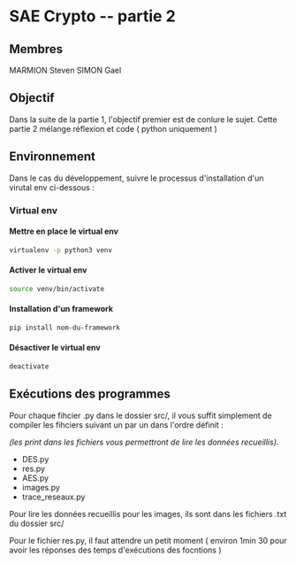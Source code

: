 # SAE Crypto -- partie 2

## Membres

MARMION Steven
SIMON Gael

## Objectif

Dans la suite de la partie 1, l'objectif premier est de conlure le sujet.
Cette partie 2 mélange réflexion et code ( python uniquement )

## Environnement

Dans le cas du développement, suivre le processus d'installation d'un virutal env ci-dessous :

### Virtual env

#### Mettre en place le virtual env

```bash
virtualenv -p python3 venv
```

#### Activer le virtual env

```bash
source venv/bin/activate
```

#### Installation d'un framework

```bash
pip install nom-du-framework
```

#### Désactiver le virtual env

```bash
deactivate
```

## Exécutions des programmes

Pour chaque fihcier .py dans le dossier src/, il vous suffit simplement de compiler les fihciers suivant un par un dans l'ordre définit : 

*(les print dans les fichiers vous permettront de lire les données recueillis)*.

- DES.py
- res.py
- AES.py
- images.py
- trace_reseaux.py

Pour lire les données recueillis pour les images, ils sont dans les fichiers .txt du dossier src/

Pour le fichier res.py, il faut attendre un petit moment ( environ 1min 30 pour avoir les réponses des temps d'exécutions des focntions )
